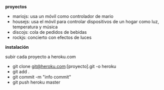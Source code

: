 **proyectos**

* mariojs: usa un móvil como controlador de mario
* housejs: usa el móvil para controlar dispositivos de un hogar como luz, temperatura y música
* discojs: cola de pedidos de bebidas
* rockjs: concierto con efectos de luces

**instalación**

subir cada proyecto a heroku.com

* git clone git@heroku.com:[proyecto].git -o heroku
* git add .
* git commit -m "info commit"
* git push heroku master
